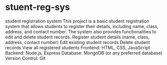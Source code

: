 # stuent-reg-sys
student registration system
This project is a basic student registration system that allows students to register their details, including name, class, address, and contact number. The system also provides functionalities to edit and delete student records.
Register student details (name, class, address, contact number)
Edit existing student records
Delete student records
View all registered students
Frontend: HTML, CSS, JavaScript
Backend: Node.js, Express
Database: MongoDB (or any preferred database)
Version Control: Git
